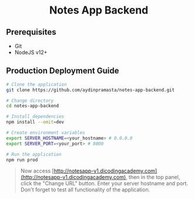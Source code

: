 <h1 style="text-align: center">Notes App Backend</h1>

## Prerequisites
- Git
- NodeJS v12+

## Production Deployment Guide
```bash
# Clone the application
git clone https://github.com/aydinpramasta/notes-app-backend.git

# Change directory
cd notes-app-backend

# Install dependencies
npm install --omit=dev

# Create environment variables
export SERVER_HOSTNAME=<your_hostname> # 0.0.0.0
export SERVER_PORT=<your_port> # 8000

# Run the application
npm run prod
```
> Now access [http://notesapp-v1.dicodingacademy.com](http://notesapp-v1.dicodingacademy.com), then in the top panel, click the "Change URL" button. Enter your server hostname and port. Don't forget to test all functionality of the application.
